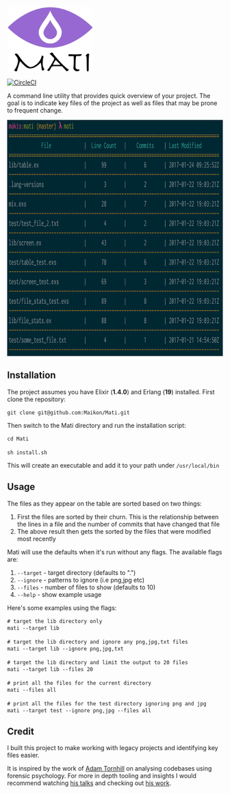 <img src="images/mati_logo.png" alt="mati logo" width="200" height="150">

[![CircleCI](https://circleci.com/gh/Maikon/Mati.svg?style=svg&circle-token=59e949fea2dc4490733acf76160f25aa3aad1646)](https://circleci.com/gh/Maikon/Mati)

A command line utility that provides quick overview of your project. The goal is to indicate key files of the project as well as files that may be prone to frequent change.

<img src="images/usage_screenshot.png" alt="mati logo" width="900" height="550">

## Installation

The project assumes you have Elixir (__1.4.0__) and Erlang (__19__) installed. First clone the repository:

```
git clone git@github.com:Maikon/Mati.git
```

Then switch to the Mati directory and run the installation script:

```
cd Mati

sh install.sh
```

This will create an executable and add it to your path under `/usr/local/bin`

## Usage

The files as they appear on the table are sorted based on two things:

1. First the files are sorted by their churn. This is the relationship between the lines in a file and the number of commits that have changed that file
2. The above result then gets the sorted by the files that were modified most recently

Mati will use the defaults when it's run without any flags. The available flags are:

1. `--target` - target directory (defaults to ".")
2. `--ignore` - patterns to ignore (i.e png,jpg etc)
3. `--files`  - number of files to show (defaults to 10)
4. `--help`   - show example usage

Here's some examples using the flags:

```
# target the lib directory only
mati --target lib

# target the lib directory and ignore any png,jpg,txt files
mati --target lib --ignore png,jpg,txt

# target the lib directory and limit the output to 20 files
mati --target lib --files 20

# print all the files for the current directory
mati --files all

# print all the files for the test directory ignoring png and jpg
mati --target test --ignore png,jpg --files all
```

## Credit

I built this project to make working with legacy projects and identifying key files easier.

It is inspired by the work of [Adam Tornhill](https://twitter.com/AdamTornhill) on analysing codebases using forensic psychology. For more in depth tooling and insights I would recommend
watching [his talks](https://www.youtube.com/results?search_query=adam+tornhill) and checking out [his work](https://codescene.io).
